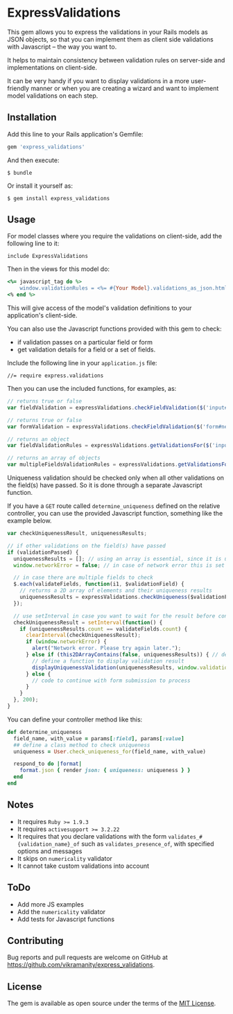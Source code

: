# ExpressValidations

This gem allows you to express the validations in your Rails models as JSON objects, so that you can implement them as client side validations with Javascript – the way you want to.

It helps to maintain consistency between validation rules on server-side and implementations on client-side.

It can be very handy if you want to display validations in a more user-friendly manner or when you are creating a wizard and want to implement model validations on each step.

## Installation

Add this line to your Rails application's Gemfile:

```ruby
gem 'express_validations'
```

And then execute:

    $ bundle

Or install it yourself as:

    $ gem install express_validations

## Usage

For model classes where you require the validations on client-side, add the following line to it:

```include ExpressValidations```

Then in the views for this model do:

```ruby
<%= javascript_tag do %>
	window.validationRules = <%= #{Your Model}.validations_as_json.html_safe %>;
<% end %>
```

This will give access of the model's validation definitions to your application's client-side.

You can also use the Javascript functions provided with this gem to check:
- if validation passes on a particular field or form
- get validation details for a field or a set of fields.

Include the following line in your ```application.js``` file:

```//= require express.validations```

Then you can use the included functions, for examples, as:

```Javascript
// returns true or false
var fieldValidation = expressValidations.checkFieldValidation($('input#user_first_name'), window.validationRules);

// returns true or false
var formValidation = expressValidations.checkFieldValidation($('form#new_user'), window.validationRules);

// returns an object
var fieldValidationRules = expressValidations.getValidationsFor($('input#user_first_name'), window.validationRules);

// returns an array of objects
var multipleFieldsValidationRules = expressValidations.getValidationsForMultiple([$('input#username'), $('input#password')], window.validationRules);

```

Uniqueness validation should be checked only when all other validations on the field(s) have passed. So it is done through a separate Javascript function.

If you have a ```GET``` route called ```determine_uniqueness``` defined on the relative controller, you can use the provided Javascript function, something like the example below.

```Javascript
var checkUniquenessResult, uniquenessResults;

// if other validations on the field(s) have passed
if (validationPassed) {
  uniquenessResults = []; // using an array is essential, since it is updated via reference
  window.networkError = false; // in case of network error this is set to true

  // in case there are multiple fields to check
  $.each(validateFields, function(i1, $validationField) {
    // returns a 2D array of elements and their uniqueness results
    uniquenessResults = expressValidations.checkUniqueness($validationField, uniquenessResults);
  });

  // use setInterval in case you want to wait for the result before continuing with the form submission process
  checkUniquenessResult = setInterval(function() {
    if (uniquenessResults.count == validateFields.count) {
      clearInterval(checkUniquenessResult);
      if (window.networkError) {
        alert("Network error. Please try again later.");
      } else if (this2DArrayContains(false, uniquenessResults)) { // define a function to check any false in the uniquenessResults 2D array, against any element
        // define a function to display validation result
        displayUniquenessValidation(uniquenessResults, window.validationRules);
      } else {
        // code to continue with form submission to process
      }
    }
  }, 200);
}
```

You can define your controller method like this:

```Ruby
def determine_uniqueness
  field_name, with_value = params[:field], params[:value]
  ## define a class method to check uniqueness
  uniqueness = User.check_uniqueness_for(field_name, with_value)

  respond_to do |format|
    format.json { render json: { uniqueness: uniqueness } }
  end
end
```

## Notes

- It requires ```Ruby >= 1.9.3```
- It requires ```activesupport >= 3.2.22```
- It requires that you declare validations with the form ```validates_#{validation_name}_of``` such as ```validates_presence_of```, with specified options and messages
- It skips on ```numericality``` validator
- It cannot take custom validations into account


## ToDo

- Add more JS examples
- Add the ```numericality``` validator
- Add tests for Javascript functions

## Contributing

Bug reports and pull requests are welcome on GitHub at https://github.com/vikramanity/express_validations.


## License

The gem is available as open source under the terms of the [MIT License](http://opensource.org/licenses/MIT).
